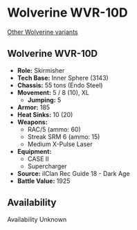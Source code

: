 # Wolverine WVR-10D

[Other Wolverine variants](../wolverine.md)

## Wolverine WVR-10D
- **Role:** Skirmisher
- **Tech Base:** Inner Sphere (3143)
- **Chassis:** 55 tons (Endo Steel)
- **Movement:** 5 / 8 (10), XL
  - **Jumping:** 5
- **Armor:** 185
- **Heat Sinks:** 10 (20)
- **Weapons:**
  - RAC/5 (ammo: 60)
  - Streak SRM 6 (ammo: 15)
  - Medium X-Pulse Laser
- **Equipment:**
  - CASE II
  - Supercharger
- **Source:** ilClan Rec Guide 18 - Dark Age
- **Battle Value:** 1925

## Availability

Availability Unknown


